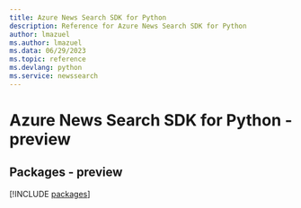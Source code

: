 ```yaml
---
title: Azure News Search SDK for Python
description: Reference for Azure News Search SDK for Python
author: lmazuel
ms.author: lmazuel
ms.data: 06/29/2023
ms.topic: reference
ms.devlang: python
ms.service: newssearch
---
```

# Azure News Search SDK for Python - preview
## Packages - preview
[!INCLUDE [packages](news-search-index.md)]
